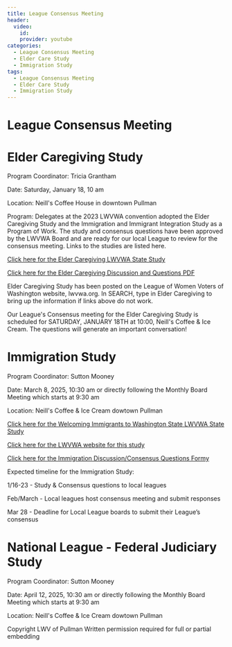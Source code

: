 ```yaml
---
title: League Consensus Meeting
header:
  video:
    id: 
    provider: youtube
categories:
  - League Consensus Meeting
  - Elder Care Study
  - Immigration Study
tags:
  - League Consensus Meeting
  - Elder Care Study
  - Immigration Study
---
```


# League Consensus Meeting

# Elder Caregiving Study 

Program Coordinator: Tricia Grantham

Date:  Saturday, January 18, 10 am

Location:  Neill's Coffee House in downtown Pullman

Program:  Delegates at the 2023 LWVWA convention adopted the Elder Caregiving Study and the Immigration and Immigrant Integration Study as a Program of Work. The study and consensus questions have been approved by the LWVWA Board and are ready for our local League to review for the consensus meeting.  Links to the studies are listed here.

[Click here for the Elder Caregiving LWVWA State Study](https://lwvwa.org/resources/Documents/Studies/Elder%20Caregiving/Elder%20Caregiving%20Study.pdf)

[Click here for the Elder Caregiving Discussion and Questions PDF](https://lwvpullman.org/assets/PDFs/2025-01-Elder_Caregiving_Study_Questions.pdf)

Elder Caregiving Study has been posted on the League of Women Voters of Washington website, lwvwa.org. In SEARCH, type in Elder Caregiving to bring up the information if links above do not work.

Our League's Consensus meeting for the Elder Caregiving Study is scheduled for SATURDAY, JANUARY 18TH at 10:00, Neill's Coffee & Ice Cream. The questions will generate an important conversation!

# Immigration Study
 
Program Coordinator: Sutton Mooney

Date:  March 8, 2025, 10:30 am or directly following the Monthly Board Meeting which starts at 9:30 am

Location:  Neill's Coffee & Ice Cream dowtown Pullman

[Click here for the Welcoming Immigrants to Washington State LWVWA State Study](https://click.everyaction.com/k/99538942/520206552/-889064092?nvep=ew0KICAiVGVuYW50VXJpIjogIm5ncHZhbjovL3Zhbi9FQS9FQTAxNi8xLzk4MDgwIiwNCiAgIkRpc3RyaWJ1dGlvblVuaXF1ZUlkIjogIjNmNDcwYmE2LWU4YzYtZWYxMS04OGNlLTAwMjI0ODJhOTNhZiIsDQogICJFbWFpbEFkZHJlc3MiOiAiam9zd2lnam9uZXNAZ21haWwuY29tIg0KfQ%3D%3D&hmac=HELSbhKvD3Glj_0gT17Nvjc2XWEUo3bn_hNAMPgsBrs=&emci=f133eebe-bac6-ef11-88ce-0022482a93af&emdi=3f470ba6-e8c6-ef11-88ce-0022482a93af&ceid=11176177)

[Click here for the LWVWA website for this study](https://lwvwa.org/immigration)

[Click here for the Immigration Discussion/Consensus Questions Formy](https://form.jotform.com/250143018182143)

Expected timeline for the Immigration Study:

1/16-23 - Study & Consensus questions to local leagues

Feb/March - Local leagues host consensus meeting and submit responses

Mar 28 - Deadline for Local League boards to submit their League’s consensus

# National League - Federal Judiciary Study
 
Program Coordinator: Sutton Mooney

Date:  April 12, 2025, 10:30 am or directly following the Monthly Board Meeting which starts at 9:30 am

Location:  Neill's Coffee & Ice Cream dowtown Pullman





Copyright LWV of Pullman
Written permission required for full or partial embedding

<!---change the title to whatever you want the post to be titled
change the ID out to the end of the youtube link https://youtu.be/r61ARK4Qv9c -->
